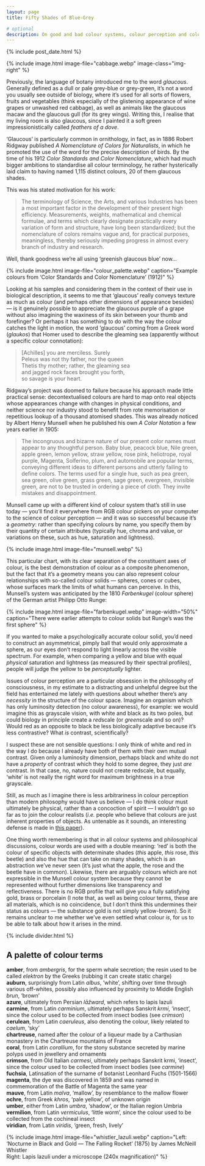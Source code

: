 ```yaml
---
layout: page
title: Fifty Shades of Blue-Grey

# optional
description: On good and bad colour systems, colour perception and colour vocabulary
---
```

{% include post_date.html %}

{% include image.html image-file="cabbage.webp" image-class="img-right" %}

Previously, the language of botany introduced me to the word _glaucous_. Generally defined as a dull or pale grey-blue or grey-green, it’s not a word you usually see outside of biology, where it’s used for all sorts of flowers, fruits and vegetables (think especially of the glistening appearance of wine grapes or unwashed red cabbage), as well as animals like the glaucous macaw and the glaucous gull (for its grey wings). Writing this, I realise that my living room is also glaucous, since I painted it a soft green impressionistically called _feathers of a dove_.

‘Glaucous’ is particularly common in ornithology, in fact, as in 1886 Robert Ridgway published _A Nomenclature of Colors for Naturalists_, in which he promoted the use of the word for the precise description of birds. By the time of his 1912 _Color Standards and Color Nomenclature_, which had much bigger ambitions to standardise all colour terminology, he rather hysterically laid claim to having named 1,115 distinct colours, 20 of them glaucous shades.

<!--more-->

This was his stated motivation for his work:

> The terminology of Science, the Arts, and various Industries has been a most important factor in the development of their present high efficiency. Measurements, weights, mathematical and chemical formulae, and terms which clearly designate practically every variation of form and structure, have long been standardized; but the nomenclature of colors remains vague and, for practical purposes, meaningless, thereby seriously impeding progress in almost every branch of industry and research.

Well, thank goodness we’re all using ‘greenish glaucous blue’ now…

{% include image.html image-file="colour_palette.webp" caption="Example colours from ‘Color Standards and Color Nomenclature’ (1912)" %}

Looking at his samples and considering them in the context of their use in biological description, it seems to me that ‘glaucous’ really conveys texture as much as colour (and perhaps other dimensions of appearance besides) — is it genuinely possible to appreciate the glaucous purple of a grape without also imagining the waxiness of its skin between your thumb and forefinger? Or perhaps it has something to do with the way the colour catches the light in motion, the word ‘glaucous’ coming from a Greek word (_glaukos_) that Homer used to describe the gleaming sea (apparently without a specific colour connotation):

> [Achilles] you are merciless. Surely<br />
Peleus was not thy father, nor the queen<br />
Thetis thy mother; rather, the gleaming sea<br />
and jagged rock faces brought you forth,<br />
so savage is your heart.

Ridgway’s project was doomed to failure because his approach made little practical sense: decontextualised colours are hard to map onto real objects whose appearances change with changes in physical conditions, and neither science nor industry stood to benefit from rote memorisation or repetitious lookup of a thousand atomised shades. This was already noticed by Albert Henry Munsell when he published his own _A Color Notation_ a few years earlier in 1905:

>The incongruous and bizarre nature of our present color names must appear to any thoughtful person. Baby blue, peacock blue, Nile green, apple green, lemon yellow, straw yellow, rose pink, heliotrope, royal purple, Magenta, Solferino, plum, and automobile are popular terms, conveying different ideas to different persons and utterly failing to define colors. The terms used for a single hue, such as pea green, sea green, olive green, grass green, sage green, evergreen, invisible green, are not to be trusted in ordering a piece of cloth. They invite mistakes and disappointment.

Munsell came up with a different kind of colour system that’s still in use today — you’ll find it everywhere from RGB colour pickers on your computer to the science of colour perception — and it was so successful because it’s a _geometry_: rather than specifying colours by name, you specify them by their quantity of certain attributes (typically hue, chroma and value, or variations on these, such as hue, saturation and lightness).

{% include image.html image-file="munsell.webp" %}

This particular chart, with its clear separation of the constituent axes of colour, is the best demonstration of colour as a composite phenomenon, but the fact that it’s a geometry means you can also represent colour relationships with so-called colour solids — spheres, cones or cubes, whose surfaces mark the limits of what humans can perceive. In this, Munsell’s system was anticipated by the 1810 _Farbenkugel_ (colour sphere) of the German artist Philipp Otto Runge:

{% include image.html image-file="farbenkugel.webp" image-width="50%" caption="There were earlier attempts to colour solids but Runge’s was the first sphere" %}

If you wanted to make a psychologically accurate colour solid, you’d need to construct an asymmetrical, pimply ball that would only approximate a sphere, as our eyes don’t respond to light linearly across the visible spectrum. For example, when comparing a yellow and blue with equal _physical_ saturation and lightness (as measured by their spectral profiles), people will judge the yellow to be _perceptually_ lighter.

Issues of colour perception are a particular obsession in the philosophy of consciousness, in my estimate to a distracting and unhelpful degree but the field has entertained me lately with questions about whether there’s any _necessity_ in the structure of the colour space. Imagine an organism which has only luminosity detection (no colour awareness), for example: we would imagine this as grayscale vision, with white and black as its two poles, but could biology in principle create a *red*scale (or *green*scale and so on)? Would red as an opposite to black be less biologically adaptive because it’s less contrastive? What *is* contrast, scientifically?

I suspect these are not sensible questions: I only think of white and red in the way I do because I already have both of them with their own mutual contrast. Given only a luminosity dimension, perhaps black and white do not have a _property_ of contrast which they hold to some degree, they just _are_ contrast. In that case, no, nature could not create redscale, but equally, ‘white’ is not really the right word for maximum brightness in a true grayscale.

Still, as much as I imagine there is less arbitrariness in colour perception than modern philosophy would have us believe — I do think colour must ultimately be physical, rather than a concoction of spirit — I wouldn’t go so far as to join the colour realists (_i.e._ people who believe that colours are just inherent properties of objects. As untenable as it sounds, an interesting defense is made in [this paper](https://dspace.mit.edu/bitstream/handle/1721.1/50993/Color%20Realism%20and%20Color%20Science.pdf?sequence=1&isAllowed=y)).

One thing worth remembering is that in all colour systems and philosophical discussions, colour words are used with a double meaning: ‘red’ is both the colour of specific objects with determinate shades (_this_ apple, _this_ rose, _this_ beetle) and also the hue that can take on many shades, which is an abstraction we’ve never seen (it’s just what the apple, the rose and the beetle have in common). Likewise, there are arguably colours which are not expressible in the Munsell colour system because they cannot be represented without further dimensions like transparency and reflectiveness. There is no RGB profile that will give you a fully satisfying gold, brass or porcelain (I note that, as well as being colour terms, these are all materials, which is no coincidence, but I don’t think this undermines their status as colours — the substance gold is not simply yellow-brown). So it remains unclear to me whether we’ve even settled what colour _is_, for us to be able to talk about how it arises in the mind.

{% include divider.html %}

## A palette of colour terms
**amber**, from _ambergris_, for the sperm whale secretion; the resin used to be called _elektron_ by the Greeks (rubbing it can create static charge)<br />
**auburn**, surprisingly from Latin _albus_, ‘white’, shifting over time through various off-whites, possibly also influenced by proximity to Middle English _brun_, ‘brown’<br />
**azure**, ultimately from Persian _lāžward_, which refers to lapis lazuli<br />
**carmine**, from Latin _carminium_, ultimately perhaps Sanskrit _krmi_, ‘insect’, since the colour used to be collected from insect bodies (see _crimson_)<br />
**cerulean**, from Latin _caeruleus_, also denoting the colour, likely related to _caelum_, ‘sky’<br />
**chartreuse**, named after the colour of a liqueur made by a Carthusian monastery in the Chartreuse mountains of France<br />
**coral**, from Latin _corallium_, for the stony substance secreted by marine polyps used in jewellery and ornaments<br />
**crimson**, from Old Italian _carmesi_, ultimately perhaps Sanskrit krmi, ‘insect’, since the colour used to be collected from insect bodies (see _carmine_)<br />
**fuchsia**, Latinsation of the surname of botanist Leonhard Fuchs (1501-1566)<br />
**magenta**, the dye was discovered in 1859 and was named in commemoration of the Battle of Magenta the same year<br />
**mauve**, from Latin _malva_, ‘mallow’, by resemblance to the mallow flower<br />
**ochre**, from Greek _khros_, ‘pale yellow’, of unknown origin<br />
**umber**, either from Latin _umbra_, ‘shadow’, or the Italian region Umbria<br />
**vermilion**, from Latin _vermiculus_, ‘little worm’, since the colour used to be collected from the cochineal insect<br />
**viridian**, from Latin _viridis_, ‘green, fresh, lively’<br />

{% include image.html image-file="whistler_lazuli.webp" caption="Left: ‘Nocturne in Black and Gold — The Falling Rocket’ (1875) by James McNeill Whistler<br />Right: Lapis lazuli under a microscope (240x magnification)" %}